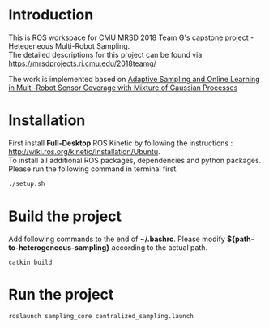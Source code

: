 # Introduction
This is ROS workspace for CMU MRSD 2018 Team G's capstone project - Hetegeneous Multi-Robot Sampling. <br />
The detailed descriptions for this project can be found via https://mrsdprojects.ri.cmu.edu/2018teamg/

The work is implemented based on [Adaptive Sampling and Online Learning in Multi-Robot Sensor Coverage with Mixture of Gaussian Processes](http://www.contrib.andrew.cmu.edu/~wenhaol/publications/ICRA18_AdaSam_Coverage.pdf)

# Installation
First install **Full-Desktop** ROS Kinetic by following the instructions : http://wiki.ros.org/kinetic/Installation/Ubuntu. <br />
To install all additional ROS packages, dependencies and python packages. Please run the following command in terminal first.
```bat
./setup.sh
```
# Build the project
Add following commands to the end of **~/.bashrc**. Please modify **${path-to-heterogeneous-sampling}** according to the actual path.
```
catkin build
```
# Run the project
```bat
roslaunch sampling_core centralized_sampling.launch
```
